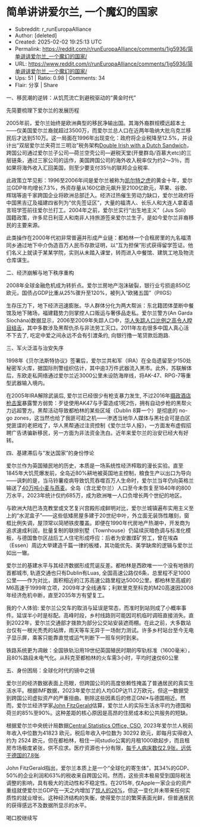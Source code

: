 # 简单讲讲爱尔兰, 一个魔幻的国家

- Subreddit: r_runEuropaAlliance
- Author: [deleted]
- Created: 2025-02-02 19:25:13 UTC
- Permalink: https://reddit.com/r/runEuropaAlliance/comments/1ig5936/简单讲讲爱尔兰_一个魔幻的国家/
- URL: https://www.reddit.com/r/runEuropaAlliance/comments/1ig5936/简单讲讲爱尔兰_一个魔幻的国家/
- Ups: 51 | Ratio: 0.98 | Comments: 34
- Flair: 分享 | Share


一、移民潮的逆转：从饥荒流亡到避税驱动的“黄金时代”

先简要梳理下爱尔兰的发展历程

2005年前，爱尔兰始终是欧洲典型的移民净输出国。其海外裔群规模远超本土——仅美国爱尔兰裔就超过3500万，而爱尔兰总人口在近两年吸纳大批乌克兰移民后才达到510万。这一局面在1996年出现变化：政府将企业税降至12.5%，并设计出“双层爱尔兰夹荷兰三明治”税务架构[Double
Irish with a Dutch
Sandwich](https://zh.wikipedia.org/wiki/%E5%8F%8C%E5%B1%82%E7%88%B1%E5%B0%94%E5%85%B0%E5%A4%B9%E8%8D%B7%E5%85%B0%E4%B8%89%E6%98%8E%E6%B2%BB)，跨国公司通过爱尔兰子公司—荷兰空壳公司—避税天堂(开曼群岛/百慕大etc)的三层链条，通过三家公司的运作，美国跨国公司的海外收入税率仅为约2～3％，而如果将海外收入汇回美国，则至少要支付35％的联邦企业税率.

此政策立竿见影：1996至2006年间是爱尔兰被称为[凯尔特之虎](https://en.wikipedia.org/wiki/Celtic_Tiger)的黄金十年，爱尔兰GDP年均增长7.3%，外资存量从160亿欧元飙升至2100亿欧元，苹果、谷歌、辉瑞等逾千家跨国企业将欧洲总部迁入。经济过热催生劳动力缺口，爱尔兰政府将中国黑吉辽及福建四省列为“优先签证区”，大量的福清人、长乐人和大连人拿着语言班学签前往爱尔兰打工。2004年之前，爱尔兰实行“出生地主义”（Jus
Soli）国籍政策，许多尼日利亚人和南非人持旅游签来爱尔兰生子，是如今爱尔兰非裔移民的主要来源。

此类操作在2000年代初非常普遍并形成产业链：都柏林一个合租房里的九名福清同乡通过地下中介伪造百万人民币存款证明，以“互为担保”形式获得留学签证。他们名义上就读于某某学院，实则从未踏入课堂，转而进入中餐馆、建筑工地及物流仓库谋生。

二、经济崩解与地下秩序重构

2008年全球金融危机成为转折点。爱尔兰房地产泡沫破裂，银行业亏损逾850亿欧元，国债占GDP比重从25%骤升至120%，被列入“欧猪五国”（PIIGS）

生存压力下，地下经济迅速膨胀。华人群体分化为两大帮派：东北籍团体垄断中餐馆及地下赌场，福建籍势力则掌控人口贩运与奢侈品走私。爱尔兰警方(An
Garda
Síochána)数据显示，2006至2009年失踪人口中，[华人失踪人口比例之高令人瞠目结舌](https://www.garda.ie/en/missing-persons/?pageNumber=5)，其中多数涉及黑帮仇杀与非法劳工灭口。2011年左右很多中国人真心活不下去了,
吃定中爱之间永远不会有引渡条约, 向银行撸一笔贷款后跑路.

三、军火泛滥与治安失序

1998年《贝尔法斯特协议》签署后，爱尔兰共和军（IRA）在全岛遗留至少150处秘密军火库，据国际刑警组织估计，其中逾3万件武器流入黑市。此外，苏联解体后，东欧走私网络通过爱尔兰近3000公里未设防海岸线，将AK-47、RPG-7等重型武器输入境内。

在2005年IRA解除武装后, 爱尔兰已经很少有枪支暴力发生,
不过2016年[摄政酒店枪击案](https://en.wikipedia.org/wiki/Killing_of_David_Byrne)暴露警方弱势：歹徒使用AK47与手雷造成1死2伤，拥有自动步枪的黑帮火力远超警方。黑帮活动导致都柏林的某些区域（Dublin
8算一个）是彻底的 no-go
zones，这当然也给了我匪可趁之机——渗透当地华人媒体与黑社会可是白区党匪谍的老把戏了，华人黑帮通过注资控制《爱尔兰华人报》，一方面发布虚假招聘广告诱骗新移民，另一方面为非法资金洗白。近年来爱尔兰的治安已经大有好转。

四、基建滞后与“发达国家”的身份悖论

爱尔兰作为英国殖民地的历史，本质是一场系统性经济榨取的漫长实验。直至1845年大饥荒爆发前，全岛近80%耕地被英国地主控制，粮食生产以出口为导向——讽刺的是，当马铃薯疫病导致饥荒吞噬百万人生命时，爱尔兰当年仍向英格兰输送了[40万吨小麦与燕麦](https://www.irishexaminer.com/opinion/columnists/arid-20228979.html)。全岛（含北爱尔兰）人口至今未恢复至1840年的800万水平，2023年统计仅约685万，成为欧洲唯一人口负增长两个世纪的地区。

与欧洲大陆巴洛克教堂或文艺复兴宫殿形成鲜明对比，爱尔兰城镇遍布实用主义至上的“水泥盒子”——这些低矮房屋多建于20世纪中叶，外立面无装饰性雕刻，窗框比例失调，屋顶常以简陋铁皮覆盖。即便在1990年代房地产热潮中，开发商为追求速成利润，批量复制的联排别墅（Townhouse）仍延续灰暗色调与标准化模板，与德国鲁尔区战后工人住宅形成呼应：后者为安置煤矿劳工，曾在埃森（Essen）周边大举建造千篇一律的板楼，其功能优先、美学缺席的逻辑与爱尔兰如出一辙。

爱尔兰的基建水平与其经济数据形成荒诞反差。都柏林是西欧唯一一个没有地铁的首都城市,
轨道交通也只有Dublin有Luas,
全国高速公路仅6条，总里程不足1000公里——作为对比，面积相近的江苏高速公路里程达5000公里。都柏林至高威的M6高速于1999年立项，2009年才全线通车；利默里克至科克的M20高速因2008年经济危机中断，直至2035年方有望复工。

我的个人体验:
爱尔兰公交车的取消与延误是常态，而准时到站则成了小概率事件。延误半小时是标配。高峰时段，乡村线路则可能因司机临时调班直接消失。直到2022年，爱尔兰交通部才拨款为部分公交站安装遮雨棚。在此之前，大多数站台仅有一根光秃秃的站牌，雨天等车无异于一场耐力测试。许多乡村站台至今无电子显示屏，乘客只能靠直觉或运气判断下一班车何时到来。

铁路系统更为凋敝：全国铁轨沿用19世纪英国殖民时期的窄轨标准（1600毫米），且80%路段未电气化。从科克至都柏林的火车需3小时，平均时速仅60公里

五、身份困局：全球化时代的镜中之镜

爱尔兰的经济数据表面上亮眼，但跨国公司的高度依赖性掩盖了普通居民的真实生活水平。根据IMF数据，2023年爱尔兰的人均GDP达11.2万欧元，但这一数据受到跨国公司虚拟资产的严重扭曲。剔除这些因素后的修正GNI\*与德国相近。然而，爱尔兰经济学家[John
FitzGerald](https://www.esri.ie/people/john-fitzgerald)估算，爱尔兰人的实际生活水平约为德国和荷兰的85%至90%。这种差距的核心原因是高昂的住房成本和公共服务的短缺。

根据爱尔兰中央统计局数据[Central Statistics Office,
CSO](https://www.cso.ie/en/releasesandpublications/ep/p-eaads/earningsanalysisusingadministrativedatasources2022/annualearnings/),
2023年爱尔兰人税前年收入中位数为41823 欧元，税后年收入中位数为 30292
欧元，即每月实得收入约为 2524
欧元，但在都柏林，租住一间studio公寓的月租1000欧起步，而且租房市场极度紧张，供不应求。医疗资源也十分有限，[每千人病床数仅2.9张，远低于德国的7.8张](https://data.worldbank.org/indicator/SH.MED.BEDS.ZS).

John
FitzGerald指出，爱尔兰本质上是一个“全球化的寄生体”，其34%的GDP、50%的企业利润和63%的税收来自跨国公司。然而，这些资本极易受到国际税法调整的影响，具有极大的流动性和不稳定性。在2015年,
仅Apple一家企业的资产重组就使爱尔兰GDP在一天之内增加了[惊人的26%](https://www.forbes.com/sites/timworstall/2016/09/08/absolutely-fascinating-apples-eu-tax-bill-explains-irelands-26-gdp-rise/)，但这一变化并未带来任何实质性的就业增长。这种经济结构的失衡，使得爱尔兰的繁荣表面光鲜，但普通居民的获得感远不及数据所显示的水平。

喝口胶继续写

